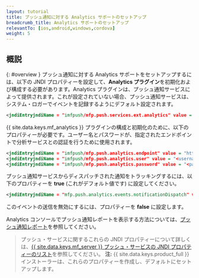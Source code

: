 ```yaml
---
layout: tutorial
title: プッシュ通知に対する Analytics サポートのセットアップ
breadcrumb_title: Analytics サポートのセットアップ
relevantTo: [ios,android,windows,cordova]
weight: 5
---
```

<!-- NLS_CHARSET=UTF-8 -->
## 概説
{: #overview }
プッシュ通知に対する Analytics サポートをセットアップするには、以下の JNDI プロパティーを設定して、**Analytics プラグイン**を初期化および構成する必要があります。Analytics プラグインは、プッシュ通知サービスによって提供されます。これが設定されていない場合、プッシュ通知サービスは、システム・ロガーでイベントを記録するようにデフォルト設定されます。

```xml
<jndiEntryjndiName = "imfpush/mfp.push.services.ext.analytics" value = "com.ibm.mfp.push.server.analytics.plugin.AnalyticsPlugin"/>
```

{{ site.data.keys.mf_analytics }} プラグインの構成と初期化のために、以下のプロパティーが必要です。ユーザー名とパスワードが、指定されたエンドポイントで分析サービスとの認証を行うために使用されます。

```xml
<jndiEntryjndiName = "imfpush/mfp.push.analytics.endpoint" value = "http://<mfpserver:port>/analytics-service/rest/data"/>
<jndiEntryjndiName = "imfpush/mfp.push.analytics.user" value = "<username>"/>
<jndiEntryjndiName = "imfpush/mfp.push.analytics.password" value = "<password>"/>
```

<!--
Push is meant to send two types of analytics events to the Analytics service. These are:

* Subscriptions/Un-subscriptions: To track the subscriptions to notifications.
* Push notifications: To track the push notifications dispatched out of the push notification service.

14/11/2016 only push notifications show up in reports, so we are removing any mention of the other events in the meantime, until there is a way to report on the other events.
-->

プッシュ通知サービスからディスパッチされた通知をトラッキングするには、以下のプロパティーを **true** (これがデフォルト値です) に設定してください。

<!--
<jndiEntryjndiName = "imfpush/mfp.push.analytics.events.tagSubscribe" value = "true"/>
<jndiEntryjndiName = "imfpush/mfp.push.analytics.events.tagUnSubscribe" value = "true"/>
-->

```xml
<jndiEntryjndiName = "mfp.push.analytics.events.notificationDispatch" value = "true"/>
```

このイベントの送信を無効にするには、プロパティーを **false** に設定します。

Analytics コンソールでプッシュ通知レポートを表示する方法については、[プッシュ通知レポート](../../analytics/console/push-notifications/)を参照してください。

> プッシュ・サービスに関するこれらの JNDI プロパティーについて詳しくは、[{{ site.data.keys.mf_server }} プッシュ・サービスの JNDI プロパティーのリスト](../../installation-configuration/production/server-configuration/#list-of-jndi-properties-for-mobilefirst-server-push-service)を参照してください。
> **注:** {{ site.data.keys.product_full }} インストーラーは、これらのプロパティーを作成し、デフォルトにセットアップします。
